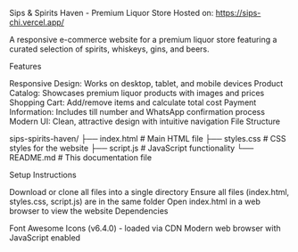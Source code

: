 Sips & Spirits Haven - Premium Liquor Store
Hosted on: https://sips-chi.vercel.app/

A responsive e-commerce website for a premium liquor store featuring a curated selection of spirits, whiskeys, gins, and beers.

Features

Responsive Design: Works on desktop, tablet, and mobile devices
Product Catalog: Showcases premium liquor products with images and prices
Shopping Cart: Add/remove items and calculate total cost
Payment Information: Includes till number and WhatsApp confirmation process
Modern UI: Clean, attractive design with intuitive navigation
File Structure

sips-spirits-haven/ ├── index.html # Main HTML file ├── styles.css # CSS styles for the website ├── script.js # JavaScript functionality └── README.md # This documentation file

Setup Instructions

Download or clone all files into a single directory
Ensure all files (index.html, styles.css, script.js) are in the same folder
Open index.html in a web browser to view the website
Dependencies

Font Awesome Icons (v6.4.0) - loaded via CDN
Modern web browser with JavaScript enabled

